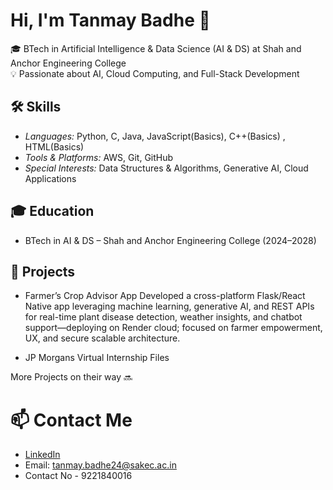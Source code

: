 # Hi, I'm Tanmay Badhe 👋
🎓 BTech in Artificial Intelligence & Data Science (AI & DS) at Shah and Anchor Engineering College  
💡 Passionate about AI, Cloud Computing, and Full-Stack Development

## 🛠 Skills
- *Languages:* Python, C, Java, JavaScript(Basics), C++(Basics) , HTML(Basics) 
- *Tools & Platforms:* AWS, Git, GitHub  
- *Special Interests:* Data Structures & Algorithms, Generative AI, Cloud Applications

## 🎓 Education
- BTech in AI & DS – Shah and Anchor Engineering College (2024–2028)

## 🚀 Projects
- Farmer’s Crop Advisor App
Developed a cross-platform Flask/React Native app leveraging machine learning, generative AI, and REST APIs for real-time plant disease detection, weather insights, and chatbot support—deploying on Render cloud; focused on farmer empowerment, UX, and secure scalable architecture.

- JP Morgans Virtual Internship Files

More Projects on their way 🔜

# 📫 Contact Me
- [LinkedIn](www.linkedin.com/in/tanmay-badhe)
- Email: tanmay.badhe24@sakec.ac.in
- Contact No - 9221840016
